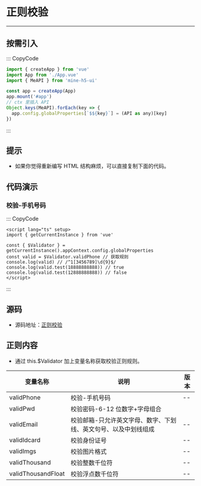 # 正则校验

---

## 按需引入

::: CopyCode

```js
import { createApp } from 'vue'
import App from './App.vue'
import { MeAPI } from 'mine-h5-ui'

const app = createApp(App)
app.mount('#app')
// ctx 里插入 API
Object.keys(MeAPI).forEach(key => {
  app.config.globalProperties[`$${key}`] = (API as any)[key]
})
```

:::

## 提示

- 如果你觉得重新编写 HTML 结构麻烦，可以直接复制下面的代码。

## 代码演示

### 校验-手机号码

::: CopyCode

```vue
<script lang="ts" setup>
import { getCurrentInstance } from 'vue'

const { $Validator } = getCurrentInstance().appContext.config.globalProperties
const valid = $Validator.validPhone // 获取规则
console.log(valid) // /^1[3456789]\d{9}$/
console.log(valid.test(18888888888)) // true
console.log(valid.test(12888888888)) // false
</script>
```

:::

## 源码

- 源码地址：[正则校验](https://github.com/biaov/mine-h5-ui/blob/main/packages/MeAPI/validator.js)

## 正则内容

- 通过 this.$Validator 加上变量名称获取校验正则规则。

| 变量名称           | 说明                                                            | 版本 |
| ------------------ | --------------------------------------------------------------- | ---- |
| validPhone         | 校验-手机号码                                                   | --   |
| validPwd           | 校验密码-6-12 位数字+字母组合                                   |
| validEmail         | 校验邮箱-只允许英文字母、数字、下划线、英文句号、以及中划线组成 | --   |
| validIdcard        | 校验身份证号                                                    | --   |
| validImgs          | 校验图片格式                                                    | --   |
| validThousand      | 校验整数千位符                                                  | --   |
| validThousandFloat | 校验浮点数千位符                                                | --   |
